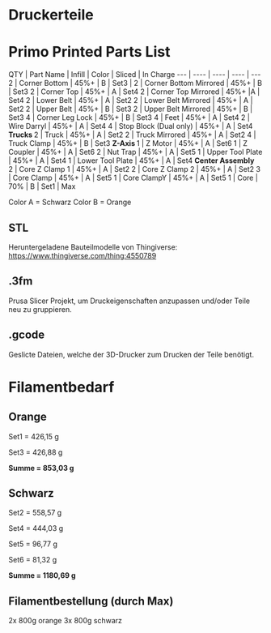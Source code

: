 # Druckerteile

# Primo Printed Parts List

QTY |	Part Name	| Infill	| Color | Sliced | In Charge
--- |   ---- | ---- | ---- | ---
2 |	Corner Bottom |	45%+	| B | Set3 | 
2 |	Corner Bottom Mirrored |	45%+ |	B | Set3
2 |	Corner Top |	45%+ |	A | Set4
2 |	Corner Top Mirrored |	45%+ |A | Set4
2 |	Lower Belt |	45%+ |	A | Set2
2 |	Lower Belt Mirrored |	45%+ |	A | Set2
2 |	Upper Belt |	45%+ |	B | Set3
2 |	Upper Belt Mirrored |	45%+ |	B | Set3
4 |	Corner Leg Lock |	45%+ |	B | Set3
4 |	Feet |	45%+ |	A | Set4
2 |	Wire Darryl |	45%+ |	A | Set4
4 |	Stop Block (Dual only) |	45%+ |	A | Set4
<b>Trucks   </b>
2 |	Truck |	45%+ |	A | Set2
2 |	Truck Mirrored |	45%+ |	A | Set2
4 |	Truck Clamp |	45%+ |	B | Set3
<b>Z-Axis  </b>
1 |	Z Motor |	45%+ |	A | Set6
1 |	Z Coupler |	45%+ |	A | Set6
2 |	Nut Trap |	45%+ |	A | Set5
1 |	Upper Tool Plate |	45%+ |	A | Set4
1 |	Lower Tool Plate |	45%+ |	A | Set4
<b>Center Assembly	</b>	
2 |	Core Z Clamp 1 |	45%+ |	A | Set2
2 |	Core Z Clamp 2 |	45%+ |	A | Set2
3 |	Core Clamp |	45%+ |	A | Set5
1 |	Core ClampY |	45%+ |	A | Set5
1 |	Core |	70% |	B | Set1 | Max


Color A = Schwarz
Color B = Orange

## STL
Heruntergeladene Bauteilmodelle von Thingiverse: https://www.thingiverse.com/thing:4550789


## .3fm
Prusa Slicer Projekt, um Druckeigenschaften anzupassen und/oder Teile neu zu gruppieren.

## .gcode
Geslicte Dateien, welche der 3D-Drucker zum Drucken der Teile benötigt.


# Filamentbedarf
## Orange
<p> Set1 = 426,15 g
<p> Set3 = 426,88 g
<p> <b>Summe = 853,03 g </b>

## Schwarz
<p> Set2 = 558,57 g
<p> Set4 = 444,03 g
<p> Set5 = 96,77 g
<p> Set6 = 81,32 g
<p> <b>Summe = 1180,69 g </b>
  
  ## Filamentbestellung (durch Max)
2x 800g orange
3x 800g schwarz
